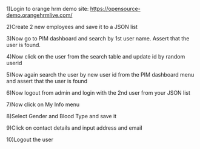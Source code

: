 1)Login to orange hrm demo site: https://opensource-demo.orangehrmlive.com/

2)Create 2 new employees and save it to a JSON list

3)Now go to PIM dashboard and search by 1st user name. Assert that the user is found.

4)Now click on the user from the search table and update id by random userid

5)Now again search the user by new user id from the PIM dashboard menu and assert that the user is found

6)Now logout from admin and login with the 2nd user from your JSON list

7)Now click on My Info menu

8)Select Gender and Blood Type and save it

9)Click on contact details and input address and email

10)Logout the user
